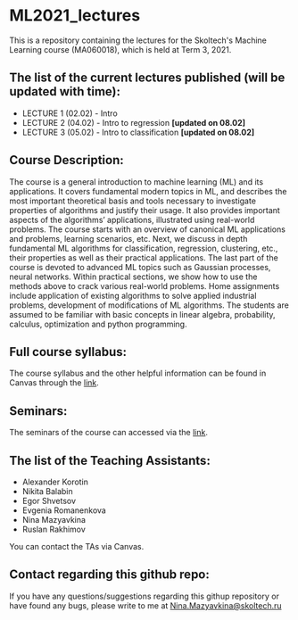 # ML2021_lectures
This is a repository containing the lectures for the Skoltech's Machine Learning course (MA060018), which is held at Term 3, 2021.

## The list of the current lectures published (will be updated with time):
* LECTURE 1 (02.02) - Intro
* LECTURE 2 (04.02) - Intro to regression **[updated on 08.02]**
* LECTURE 3 (05.02) - Intro to classification **[updated on 08.02]**

## Course Description:
The course is a general introduction to machine learning (ML) and its applications. It covers fundamental modern topics in ML, and describes the most important theoretical basis and tools necessary to investigate properties of algorithms and justify their usage. It also provides important aspects of the algorithms’ applications, illustrated using real-world problems. The course starts with an overview of canonical ML applications and problems, learning scenarios, etc. Next, we discuss in depth fundamental ML algorithms for classification, regression, clustering, etc., their properties as well as their practical applications. The last part of the course is devoted to advanced ML topics such as Gaussian processes, neural networks. Within practical sections, we show how to use the methods above to crack various real-world problems. Home assignments include application of existing algorithms to solve applied industrial problems, development of modifications of ML algorithms. The students are assumed to be familiar with basic concepts in linear algebra, probability, calculus, optimization and python programming.

## Full course syllabus:
The course syllabus and the other helpful information can be found in Canvas through the [link](https://skoltech.instructure.com/courses/3121/assignments/syllabus).

## Seminars:
The seminars of the course can accessed via the [link](https://github.com/adasegroup/ML2021_seminars).

## The list of the Teaching Assistants:
* Alexander Korotin
* Nikita Balabin
* Egor Shvetsov
* Evgenia Romanenkova
* Nina Mazyavkina
* Ruslan Rakhimov

You can contact the TAs via Canvas.

## Contact regarding this github repo:
If you have any questions/suggestions regarding this githup repository or have found any bugs, please write to me at Nina.Mazyavkina@skoltech.ru 

